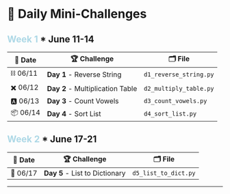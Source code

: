 # 🐧 Daily Mini-Challenges

## <span style="color:lightblue">Week 1</span> \* June 11-14

| 📅 Date  | 🏆 Challenge                     | 🗂️ File                |
| -------- | -------------------------------- | ---------------------- |
| ⛓️ 06/11 | **Day 1** - Reverse String       | `d1_reverse_string.py` |
| ✖️ 06/12 | **Day 2** - Multiplication Table | `d2_multiply_table.py` |
| 🅰️ 06/13 | **Day 3** - Count Vowels         | `d3_count_vowels.py`   |
| 📦 06/14 | **Day 4** - Sort List            | `d4_sort_list.py`      |

## <span style="color:lightblue">Week 2</span> \* June 17-21

| 📅 Date  | 🏆 Challenge                   | 🗂️ File              |
| -------- | ------------------------------ | -------------------- |
| 📙 06/17 | **Day 5** - List to Dictionary | `d5_list_to_dict.py` |

---
